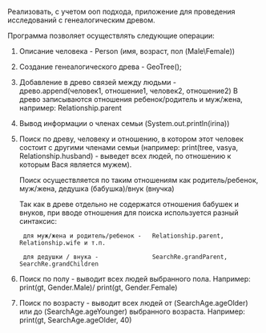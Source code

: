 Реализовать, с учетом ооп подхода, приложение для проведения исследований с генеалогическим древом.

Программа позволяет осуществлять следующие операции:
1) Описание человека - Person (имя, возраст, пол (Male\Female))
2) Создание генеалогического древа - GeoTree();
3) Добавление в древо связей между людьми - древо.append(человек1, отношение1, человек2, отношение2)
    В древо записываются отношения ребенок/родитель и муж/жена, например: Relationship.parent
4) Вывод информации о членах семьи (System.out.println(irina))
5) Поиск по древу, человеку и отношению, в котором этот человек состоит с другими членами семьи 
        (например: print(tree, vasya, Relationship.husband) - выведет всех людей, по отношению к которым Вася является мужем). 
    
    Поиск осуществляется по таким отношениям как родитель/ребенок, муж/жена, дедушка (бабушка)/внук (внучка)
    
    Так как в древе отдельно не содержатся отношения бабушек и внуков, при вводе отношения для поиска используется разный синтаксис:
        
        для муж/жена и родитель/ребенок -   Relationship.parent, Relationship.wife и т.п.
        
        для дедушки / внука -               SearchRe.grandParent, SearchRe.grandСhildren
6) Поиск по полу - выводит всех людей выбранного пола. Например: print(gt, Gender.Male)/ print(gt, Gender.Female)
7) Поиск по возрасту - выводит всех людей от (SearchAge.ageOlder) или до (SearchAge.ageYounger) выбранного возраста. 
    Например: print(gt, SearchAge.ageOlder, 40)